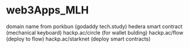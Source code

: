 # web3Apps_MLH

domain name from porkbun (godaddy tech.study)
hedera smart contract (mechanical keyboard)
hackp.ac/circle (for wallet bulding)
hackp.ac/flow (deploy to flow)
hackp.ac/starknet (deploy smart contracts)
